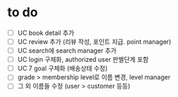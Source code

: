 # to do

- [ ]  UC book detail 추가
- [ ]  UC review 추가 (리뷰 작성, 포인트 지급. point manager)
- [ ]  UC search에 search manager 추가
- [ ]  UC login 구체화, authorized user 판별단계 포함
- [ ]  UC 7 goal 구체화 (배송상태 수정)
- [ ]  grade > membership level로 이름 변경, level manager 
- [ ]  그 외 이름들 수정 (user > customer 등등)
